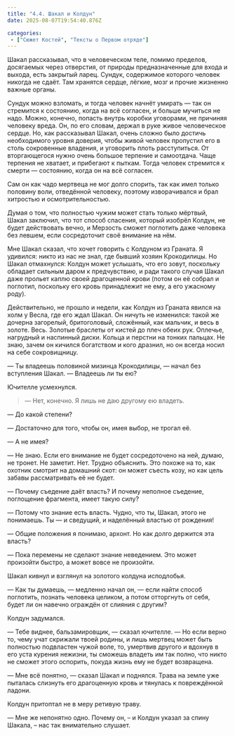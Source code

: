 ```yaml
---
title: "4.4. Шакал и Колдун"
date: 2025-08-07T19:54:40.876Z

categories:
 - ["Сюжет Костей", "Тексты о Первом отряде"]
---
```


Шакал рассказывал, что в человеческом теле, помимо пределов, досягаемых
через отверстия, от природы предназначенные для входа и выхода, есть
закрытый ларец. Сундук, содержимое которого человек никогда не сдаёт.
Там хранятся сердце, лёгкие, мозг и прочие жизненно важные органы.

Сундук можно взломать, и тогда человек начнёт умирать — так он стремится
к состоянию, когда на всё согласен, и больше мучиться не надо. Можно,
конечно, попасть внутрь коробки уговорами, не причиняя человеку вреда.
Он, по его словам, держал в руке живое человеческое сердце. Но, как
рассказывал Шакал, очень сложно было достичь необходимого уровня
доверия, чтобы живой человек пропустил его в столь сокровенные владения,
и уговорить плоть расступиться. От вторгающегося нужно очень большое
терпение и самоотдача. Чаще терпения не хватает, и прибегают к пыткам.
Тогда человек стремится к смерти — состоянию, когда он на всё согласен.

Сам он как чадо мертвеца не мог долго спорить, так как имел только
половину воли, отведённой человеку, поэтому изворачивался и брал
хитростью и осмотрительностью.

Думая о том, что полностью чужим может стать только мёртвый, Шакал
заключил, что тот способ спасения, который изобрёл Колдун, не будет
действовать вечно, и Мерзость сможет поглотить даже человека без левшем,
если сосредоточит своё внимание на нём.

Мне Шакал сказал, что хочет говорить с Колдуном из Граната. Я удивился:
никто из нас не знал, где бывший хозяин Крокодилицы. Но Шакал
отмахнулся: Колдун может услышать, что его зовут, поскольку обладает
сильным даром к предчувствию, и ради такого случая Шакал даже прольет
каплю своей драгоценной крови (потом он её собрал и поглотил, поскольку
его кровь принадлежит не ему, а его ужасному роду).

Действительно, не прошло и недели, как Колдун из Граната явился на холм
у Весла, где его ждал Шакал. Он ничуть не изменился: такой же дочерна
загорелый, бритоголовый, сложённый, как мальчик, и весь в золоте. Весь.
Золотые браслеты от кистей до плеч обеих рук. Оплечье, нагрудный и
наспинный диски. Кольца и перстни на тонких пальцах. Не знаю, зачем он
кичился богатством и кого дразнил, но он всегда носил на себе
сокровищницу.

— Ты владеешь половиной мизинца Крокодилицы, — начал без вступления
Шакал. — Владеешь ли ты ею?

Ючителле усмехнулся.

> — Нет, конечно. Я лишь не даю другому ею владеть.

— До какой степени?

— Достаточно для того, чтобы он, имея выбор, не трогал её.

— А не имея?

— Не знаю. Если его внимание не будет сосредоточено на ней, думаю, не
тронет. Не заметит. Нет. Трудно объяснить. Это похоже на то, как охотник
смотрит на домашний скот: он может съесть козу, но как цель забавы
рассматривать её не будет.

— Почему съедение даёт власть? И почему неполное съедение, поглощение
фрагмента, имеет такую силу?

— Потому что знание есть власть. Чудно, что ты, Шакал, этого не
понимаешь. Ты — и сведущий, и наделённый властью от рождения!

— Общие положения я понимаю, архонт. Но как долго держится эта власть?

— Пока перемены не сделают знание неведением. Это может произойти
быстро, а может вовсе не произойти.

Шакал кивнул и взглянул на золотого колдуна исподлобья.

— Как ты думаешь, — медленно начал он, — если найти способ поглотить,
познать человека целиком, а потом отторгнуть от себя, будет ли он
навечно ограждён от слияния с другим?

Колдун задумался.

— Тебе виднее, бальзамировщик, — сказал ючителле. — Но если верно то,
чему учат скрижали твоей родины, и лишь мертвец может быть полностью
подвластен чужой воле, то, умертвив другого и вдохнув в его уста курения
нежизни, ты сможешь владеть им так полно, что никто не сможет этого
оспорить, покуда жизнь ему не будет возвращена.

— Мне всё понятно, — сказал Шакал и поднялся. Трава на земле уже
пыталась слизнуть его драгоценную кровь и тянулась к повреждённой
ладони.

Колдун притоптал не в меру ретивую траву.

— Мне же непонятно одно. Почему он, – и Колдун указал за спину Шакала, –
нас так внимательно слушает.
